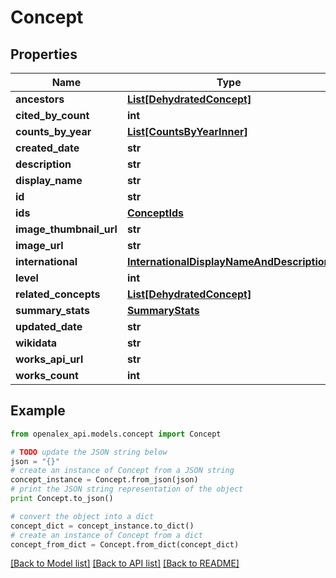 # Concept


## Properties
Name | Type | Description | Notes
------------ | ------------- | ------------- | -------------
**ancestors** | [**List[DehydratedConcept]**](DehydratedConcept.md) |  | [optional] 
**cited_by_count** | **int** |  | [optional] 
**counts_by_year** | [**List[CountsByYearInner]**](CountsByYearInner.md) |  | [optional] 
**created_date** | **str** |  | [optional] 
**description** | **str** |  | [optional] 
**display_name** | **str** |  | 
**id** | **str** |  | 
**ids** | [**ConceptIds**](ConceptIds.md) |  | [optional] 
**image_thumbnail_url** | **str** |  | [optional] 
**image_url** | **str** |  | [optional] 
**international** | [**InternationalDisplayNameAndDescription**](InternationalDisplayNameAndDescription.md) |  | [optional] 
**level** | **int** |  | [optional] 
**related_concepts** | [**List[DehydratedConcept]**](DehydratedConcept.md) |  | [optional] 
**summary_stats** | [**SummaryStats**](SummaryStats.md) |  | [optional] 
**updated_date** | **str** |  | [optional] 
**wikidata** | **str** |  | [optional] 
**works_api_url** | **str** |  | [optional] 
**works_count** | **int** |  | [optional] 

## Example

```python
from openalex_api.models.concept import Concept

# TODO update the JSON string below
json = "{}"
# create an instance of Concept from a JSON string
concept_instance = Concept.from_json(json)
# print the JSON string representation of the object
print Concept.to_json()

# convert the object into a dict
concept_dict = concept_instance.to_dict()
# create an instance of Concept from a dict
concept_from_dict = Concept.from_dict(concept_dict)
```
[[Back to Model list]](../README.md#documentation-for-models) [[Back to API list]](../README.md#documentation-for-api-endpoints) [[Back to README]](../README.md)



